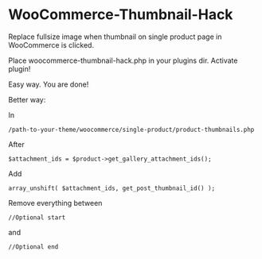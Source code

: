 WooCommerce-Thumbnail-Hack
==========================

Replace fullsize image when thumbnail on single product page in WooCommerce is clicked.

Place woocommerce-thumbnail-hack.php in your plugins dir. Activate plugin!

Easy way. You are done!

Better way:

In 

    /path-to-your-theme/woocommerce/single-product/product-thumbnails.php

After

    $attachment_ids = $product->get_gallery_attachment_ids();

Add

    array_unshift( $attachment_ids, get_post_thumbnail_id() );
    
Remove everything between

    //Optional start
    
and

    //Optional end
    
